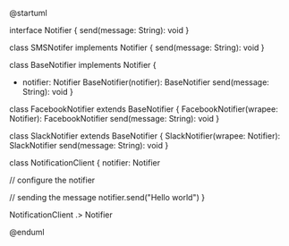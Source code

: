 @startuml

interface Notifier {
  send(message: String): void
}

class SMSNotifer implements Notifier {
  send(message: String): void
}

class BaseNotifier implements Notifier {
  - notifier: Notifier
  BaseNotifier(notifier): BaseNotifier
  send(message: String): void
}

class FacebookNotifier extends BaseNotifier {
  FacebookNotifier(wrapee: Notifier): FacebookNotifier
  send(message: String): void
}

class SlackNotifier extends BaseNotifier {
  SlackNotifier(wrapee: Notifier): SlackNotifier
  send(message: String): void
}

class NotificationClient {
  notifier: Notifier
  
  // configure the notifier 
  
  // sending the message
  notifier.send("Hello world")
}

NotificationClient .> Notifier

@enduml
